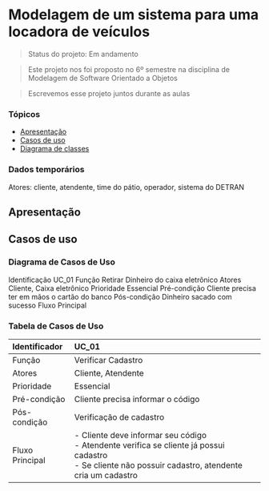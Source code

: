 # Modelagem de um sistema para uma locadora de veículos

> Status do projeto: Em andamento

> Este projeto nos foi proposto no 6º semestre na disciplina de Modelagem de Software Orientado a Objetos

> Escrevemos esse projeto juntos durante as aulas

### Tópicos

- [Apresentação](#apresentação)
- [Casos de uso](#casos-de-uso)
- [Diagrama de classes](#diagrama-de-classes)

### Dados temporários

Atores: cliente, atendente, time do pátio, operador, sistema do DETRAN

## Apresentação 

## Casos de uso
### Diagrama de Casos de Uso

Identificação UC_01
Função Retirar Dinheiro do caixa eletrônico
Atores Cliente, Caixa eletrônico
Prioridade Essencial
Pré-condição Cliente precisa ter em mãos o cartão do
banco
Pós-condição Dinheiro sacado com sucesso
Fluxo
Principal

### Tabela de Casos de Uso
| Identificador   | UC_01                                                          |
| :---------------| :-----------------------------------------------------------------------------|
| Função          | Verificar Cadastro                                     |
| Atores          | Cliente, Atendente |
| Prioridade      | Essencial          |     
| Pré-condição    | Cliente precisa informar o código                                                          |
| Pós-condição    |  Verificação de cadastro                                                                   |
| Fluxo Principal | - Cliente deve informar seu código <br> - Atendente verifica se cliente já possui cadastro <br> - Se cliente não possuir cadastro, atendente cria um cadastro |
